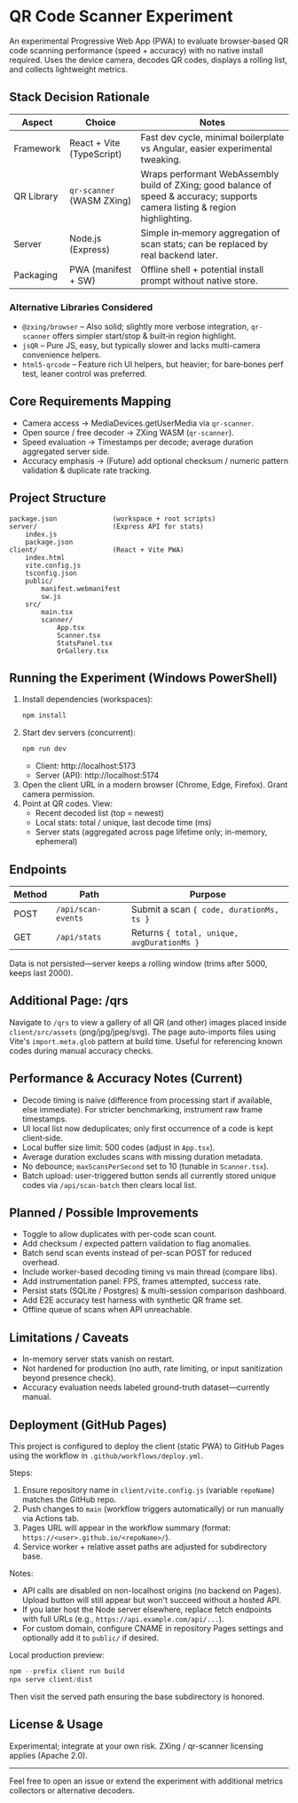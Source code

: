 # QR Code Scanner Experiment

An experimental Progressive Web App (PWA) to evaluate browser‑based QR code scanning performance (speed + accuracy) with no native install required. Uses the device camera, decodes QR codes, displays a rolling list, and collects lightweight metrics.

## Stack Decision Rationale
| Aspect | Choice | Notes |
| ------ | ------ | ----- |
| Framework | React + Vite (TypeScript) | Fast dev cycle, minimal boilerplate vs Angular, easier experimental tweaking. |
| QR Library | `qr-scanner` (WASM ZXing) | Wraps performant WebAssembly build of ZXing; good balance of speed & accuracy; supports camera listing & region highlighting. |
| Server | Node.js (Express) | Simple in‑memory aggregation of scan stats; can be replaced by real backend later. |
| Packaging | PWA (manifest + SW) | Offline shell + potential install prompt without native store. |

### Alternative Libraries Considered
- `@zxing/browser` – Also solid; slightly more verbose integration, `qr-scanner` offers simpler start/stop & built‑in region highlight.
- `jsQR` – Pure JS, easy, but typically slower and lacks multi-camera convenience helpers.
- `html5-qrcode` – Feature rich UI helpers, but heavier; for bare‑bones perf test, leaner control was preferred.

## Core Requirements Mapping
- Camera access → MediaDevices.getUserMedia via `qr-scanner`.
- Open source / free decoder → ZXing WASM (`qr-scanner`).
- Speed evaluation → Timestamps per decode; average duration aggregated server side.
- Accuracy emphasis → (Future) add optional checksum / numeric pattern validation & duplicate rate tracking.

## Project Structure
```
package.json              (workspace + root scripts)
server/                   (Express API for stats)
	index.js
	package.json
client/                   (React + Vite PWA)
	index.html
	vite.config.js
	tsconfig.json
	public/
		manifest.webmanifest
		sw.js
	src/
		main.tsx
		scanner/
			App.tsx
			Scanner.tsx
			StatsPanel.tsx
			QrGallery.tsx
```

## Running the Experiment (Windows PowerShell)
1. Install dependencies (workspaces):
	 ```powershell
	 npm install
	 ```
2. Start dev servers (concurrent):
	 ```powershell
	 npm run dev
	 ```
	 - Client: http://localhost:5173
	 - Server (API): http://localhost:5174
3. Open the client URL in a modern browser (Chrome, Edge, Firefox). Grant camera permission.
4. Point at QR codes. View:
	 - Recent decoded list (top = newest)
	 - Local stats: total / unique, last decode time (ms)
	 - Server stats (aggregated across page lifetime only; in-memory, ephemeral)

## Endpoints
| Method | Path | Purpose |
| ------ | ---- | ------- |
| POST | `/api/scan-events` | Submit a scan `{ code, durationMs, ts }` |
| GET | `/api/stats` | Returns `{ total, unique, avgDurationMs }` |

Data is not persisted—server keeps a rolling window (trims after 5000, keeps last 2000).

## Additional Page: /qrs
Navigate to `/qrs` to view a gallery of all QR (and other) images placed inside `client/src/assets` (png/jpg/jpeg/svg). The page auto-imports files using Vite's `import.meta.glob` pattern at build time. Useful for referencing known codes during manual accuracy checks.

## Performance & Accuracy Notes (Current)
- Decode timing is naive (difference from processing start if available, else immediate). For stricter benchmarking, instrument raw frame timestamps.
- UI local list now deduplicates; only first occurrence of a code is kept client‑side.
- Local buffer size limit: 500 codes (adjust in `App.tsx`).
- Average duration excludes scans with missing duration metadata.
- No debounce; `maxScansPerSecond` set to 10 (tunable in `Scanner.tsx`).
- Batch upload: user-triggered button sends all currently stored unique codes via `/api/scan-batch` then clears local list.

## Planned / Possible Improvements
- Toggle to allow duplicates with per-code scan count.
- Add checksum / expected pattern validation to flag anomalies.
- Batch send scan events instead of per-scan POST for reduced overhead.
- Include worker-based decoding timing vs main thread (compare libs).
- Add instrumentation panel: FPS, frames attempted, success rate.
- Persist stats (SQLite / Postgres) & multi-session comparison dashboard.
- Add E2E accuracy test harness with synthetic QR frame set.
- Offline queue of scans when API unreachable.

## Limitations / Caveats
- In-memory server stats vanish on restart.
- Not hardened for production (no auth, rate limiting, or input sanitization beyond presence check).
- Accuracy evaluation needs labeled ground-truth dataset—currently manual.

## Deployment (GitHub Pages)
This project is configured to deploy the client (static PWA) to GitHub Pages using the workflow in `.github/workflows/deploy.yml`.

Steps:
1. Ensure repository name in `client/vite.config.js` (variable `repoName`) matches the GitHub repo.
2. Push changes to `main` (workflow triggers automatically) or run manually via Actions tab.
3. Pages URL will appear in the workflow summary (format: `https://<user>.github.io/<repoName>/`).
4. Service worker + relative asset paths are adjusted for subdirectory base.

Notes:
- API calls are disabled on non-localhost origins (no backend on Pages). Upload button will still appear but won't succeed without a hosted API.
- If you later host the Node server elsewhere, replace fetch endpoints with full URLs (e.g., `https://api.example.com/api/...`).
- For custom domain, configure CNAME in repository Pages settings and optionally add it to `public/` if desired.

Local production preview:
```powershell
npm --prefix client run build
npx serve client/dist
```
Then visit the served path ensuring the base subdirectory is honored.

## License & Usage
Experimental; integrate at your own risk. ZXing / qr-scanner licensing applies (Apache 2.0).

---
Feel free to open an issue or extend the experiment with additional metrics collectors or alternative decoders.
